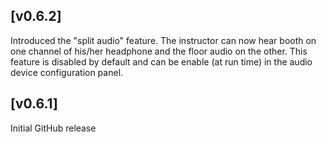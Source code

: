 ## [v0.6.2]
Introduced the "split audio" feature. The instructor can now hear booth on one channel of his/her headphone and the floor audio on the other. This feature is disabled by default and can be enable (at run time) in the audio device configuration panel.

## [v0.6.1]
Initial GitHub release
